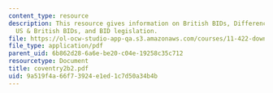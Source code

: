 ```yaml
---
content_type: resource
description: This resource gives information on British BIDs, Differences between
  US & British BIDs, and BID legislation.
file: https://ol-ocw-studio-app-qa.s3.amazonaws.com/courses/11-422-downtown-management-organizations-fall-2006/9a519f4a66f73924e1ed1c7d50a34b4b_coventry2b2.pdf
file_type: application/pdf
parent_uid: 6b862d28-6a6e-be20-c04e-19258c35c712
resourcetype: Document
title: coventry2b2.pdf
uid: 9a519f4a-66f7-3924-e1ed-1c7d50a34b4b
---
```

